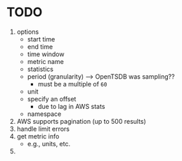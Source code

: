 TODO
====

1. options
	-	start time
	-	end time
	-	time window
	-	metric name
	-	statistics
	- 	period (granularity) --> OpenTSDB was sampling??
		-	must be a multiple of `60`
	-	unit
	-	specify an offset
		-	due to lag in AWS stats
	-	namespace
2. AWS supports pagination (up to 500 results)
3. handle limit errors
4. get metric info
	-	e.g., units, etc.
5. 
